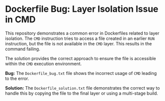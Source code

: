 # Dockerfile Bug: Layer Isolation Issue in CMD

This repository demonstrates a common error in Dockerfiles related to layer isolation.  The `CMD` instruction tries to access a file created in an earlier `RUN` instruction, but the file is not available in the `CMD` layer. This results in the command failing.

The solution provides the correct approach to ensure the file is accessible within the `CMD` execution environment.

**Bug:** The `Dockerfile_bug.txt` file shows the incorrect usage of `CMD` leading to the error.

**Solution:** The `Dockerfile_solution.txt` file demonstrates the correct way to handle this by copying the file to the final layer or using a multi-stage build.